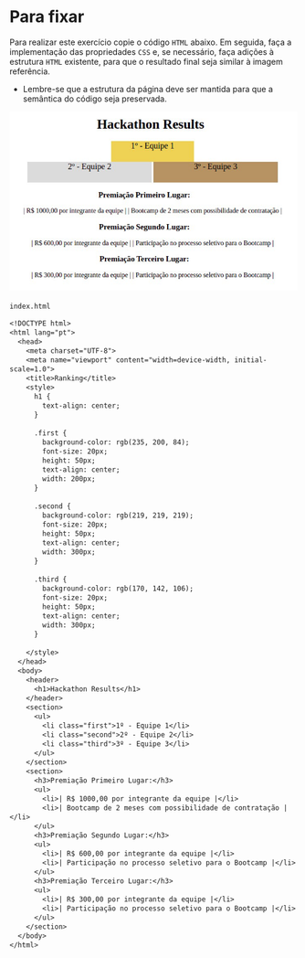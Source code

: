 # Para fixar

Para realizar este exercício copie o código `HTML` abaixo. Em seguida, faça a implementação das propriedades `CSS` e, se necessário, faça adições à estrutura `HTML` existente, para que o resultado final seja similar à imagem referência.

*   Lembre-se que a estrutura da página deve ser mantida para que a semântica do código seja preservada.

![](podium-final.webp)

`index.html`

    <!DOCTYPE html>
    <html lang="pt">
      <head>
        <meta charset="UTF-8">
        <meta name="viewport" content="width=device-width, initial-scale=1.0">
        <title>Ranking</title>
        <style>
          h1 {
            text-align: center;
          }
    
          .first {
            background-color: rgb(235, 200, 84);
            font-size: 20px;
            height: 50px;
            text-align: center;
            width: 200px;
          }
    
          .second {
            background-color: rgb(219, 219, 219);
            font-size: 20px;
            height: 50px;
            text-align: center;
            width: 300px;
          }
    
          .third {
            background-color: rgb(170, 142, 106);
            font-size: 20px;
            height: 50px;
            text-align: center;
            width: 300px;
          }
    
        </style>
      </head>
      <body>
        <header>
          <h1>Hackathon Results</h1>
        </header>
        <section>
          <ul>
            <li class="first">1º - Equipe 1</li>
            <li class="second">2º - Equipe 2</li>
            <li class="third">3º - Equipe 3</li>
          </ul>
        </section>
        <section>
          <h3>Premiação Primeiro Lugar:</h3>
          <ul>
            <li>| R$ 1000,00 por integrante da equipe |</li>
            <li>| Bootcamp de 2 meses com possibilidade de contratação |</li>
          </ul>
          <h3>Premiação Segundo Lugar:</h3>
          <ul>
            <li>| R$ 600,00 por integrante da equipe |</li>
            <li>| Participação no processo seletivo para o Bootcamp |</li>
          </ul>
          <h3>Premiação Terceiro Lugar:</h3>
          <ul>
            <li>| R$ 300,00 por integrante da equipe |</li>
            <li>| Participação no processo seletivo para o Bootcamp |</li>
          </ul>
        </section>
      </body>
    </html>